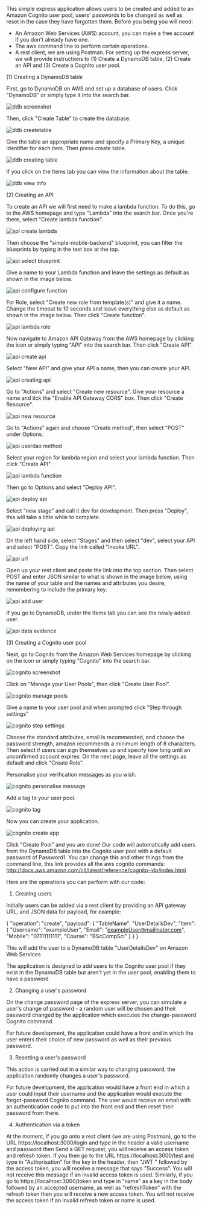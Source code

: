 This simple express application allows users to be created and added to an Amazon Cognito user pool, users' passwords to be changed as well as reset in the case they have forgotten them.
Before you being you will need:
- An Amazon Web Services (AWS) account, you can make a free account if you don't already have one.
- The aws command line to perform certain operations.
- A rest client, we are using Postman.
For setting up the express server, we will provide instructions to (1) Create a DynamoDB table, (2) Create an API and (3) Create a Cognito user pool.

(1) Creating a DynamoDB table

First, go to DynamoDB on AWS and set up a database of users. Click "DynamoDB" or simply type it into the search bar.

![ddb screenshot](https://user-images.githubusercontent.com/9966869/28771845-33c5acec-75dc-11e7-8aab-2567c49b9283.png)

Then, click "Create Table" to create the database.

![ddb createtable](https://user-images.githubusercontent.com/9966869/28771941-84e283ca-75dc-11e7-9fce-4abd016d12ab.png)

Give the table an appropriate name and specify a Primary Key, a unique identifier for each item. Then press create table.

![ddb creating table](https://user-images.githubusercontent.com/9966869/28782956-b6900512-7606-11e7-9428-0dfb3c9165f5.png)

If you click on the Items tab you can view the information about the table.

![ddb view info](https://user-images.githubusercontent.com/9966869/28784863-8bd7ff2c-760c-11e7-9cbd-63ae7137e190.png)

(2) Creating an API

To create an API we will first need to make a lambda function. To do this, go to the AWS homepage and type "Lambda" into the search bar.
Once you're there, select "Create lambda function".

![api create lambda](https://user-images.githubusercontent.com/9966869/28820677-6d7cf084-76aa-11e7-9bca-19e723e129fc.png)

Then choose the "simple-mobile-backend" blueprint, you can filter the blueprints by typing in the text box at the top.

![api select blueprint](https://user-images.githubusercontent.com/9966869/28819884-7ff07928-76a7-11e7-859f-c764bf22dc38.png)

Give a name to your Lambda function and leave the settings as default as shown in the image below.

![api configure function](https://user-images.githubusercontent.com/9966869/28820164-9743fd24-76a8-11e7-8d7f-08de2288392d.png)

For Role, select "Create new role from template(s)" and give it a name. Change the timeout to 10 seconds and leave everything else as default as shown in the image below. Then click "Create function".

![api lambda role](https://user-images.githubusercontent.com/9966869/28820496-c4fce1f8-76a9-11e7-9dc9-69f432a24f4f.png)

Now navigate to Amazon API Gateway from the AWS homepage by clicking the icon or simply typing "API" into the search bar.
Then click "Create API".

![api create api](https://user-images.githubusercontent.com/9966869/28819050-d8a5a65e-76a4-11e7-8ee2-1f72099ba8f2.png)

Select "New API" and give your API a name, then you can create your API.

![api creating api](https://user-images.githubusercontent.com/9966869/28819339-d78e6f02-76a5-11e7-8c88-e1cde5258ec1.png)

Go to "Actions" and select "Create new resource". Give your resource a name and tick the "Enable API Gateway CORS" box. Then click "Create Resource".

![api new resource](https://user-images.githubusercontent.com/9966869/28819504-60279e92-76a6-11e7-811f-e971c0a29944.png)

Go to "Actions" again and choose "Create method", then select "POST" under Options.

![api userdao method](https://user-images.githubusercontent.com/9966869/28819656-d6cd9e66-76a6-11e7-9bfb-a1c9a3e1a0aa.png)

Select your region for lambda region and select your lambda function. Then click "Create API".

![api lambda function](https://user-images.githubusercontent.com/9966869/28820734-a70de678-76aa-11e7-8922-7d5ae8953abb.png)

Then go to Options and select "Deploy API".

![api deploy api](https://user-images.githubusercontent.com/9966869/28820834-05348f2c-76ab-11e7-958e-8c6999095117.png)

Select "new stage" and call it dev for development. Then press "Deploy", this will take a little while to complete.

![api deploying api](https://user-images.githubusercontent.com/9966869/28820857-1b06c0b8-76ab-11e7-9ba5-e792762d6222.png)

On the left hand side, select "Stages" and then select "dev", select your API and select "POST". Copy the link called "Invoke URL".

![api url](https://user-images.githubusercontent.com/9966869/28821468-725f925c-76ad-11e7-917e-329786ed4da4.png)

Open up your rest client and paste the link into the top section.
Then select POST and enter JSON similar to what is shown in the image below, using the name of your table and the names and attributes you desire, remembering to include the primary key.

![api add user](https://user-images.githubusercontent.com/9966869/28822843-c655ae46-76b2-11e7-9e07-d22475da4fcb.png)

If you go to DynamoDB, under the Items tab you can see the newly added user.

![api data evidence](https://user-images.githubusercontent.com/9966869/28823049-a9241e92-76b3-11e7-9344-eeef03b87cee.png)

(3) Creating a Cognito user pool

Next, go to Cognito from the Amazon Web Services homepage by clicking on the icon or simply typing "Cognito" into the search bar.

![cognito screenshot](https://user-images.githubusercontent.com/9966869/28772512-5cdbb66a-75de-11e7-94c8-77adb260aba9.png)

Click on "Manage your User Pools", then click "Create User Pool".

![cognito manage pools](https://user-images.githubusercontent.com/9966869/28772654-aeb3407a-75de-11e7-9832-41cf996ab8da.png)

Give a name to your user pool and when prompted click "Step through settings"

![cognito step settings](https://user-images.githubusercontent.com/9966869/28772796-2b3da2c0-75df-11e7-8691-c0be800b74d5.png)

Choose the standard attributes, email is recommended, and choose the password strength, amazon recommends a minimum length of 8 characters.
Then select if users can sign themselves up and specify how long until an unconfirmed account expires.
On the next page, leave all the settings as default and click "Create Role".

Personalise your verification messages as you wish.

![cognito personalise message](https://user-images.githubusercontent.com/9966869/28774920-721eee30-75e7-11e7-8ff1-ab8ff3e2302d.png)

Add a tag to your user pool.

![cognito tag](https://user-images.githubusercontent.com/9966869/28775172-82b225d6-75e8-11e7-8249-5e5921763bbc.png)

Now you can create your application.

![cognito create app](https://user-images.githubusercontent.com/9966869/28775306-1fe7437c-75e9-11e7-96ec-e0282ddc1469.png)

Click "Create Pool" and you are done!
Our code will automatically add users from the DynamoDB table into the Cognito user pool with a default password of Password1.
You can change this and other things from the command line, this link provides all the aws cognito commands: http://docs.aws.amazon.com/cli/latest/reference/cognito-idp/index.html

Here are the operations you can perform with our code:

1. Creating users

Initially users can be added via a rest client by providing an API gateway URL, and JSON data for payload, for example:

{
  "operation": "create",
  "payload": {
      "TableName": "UserDetailsDev",
      "Item": {
          "Username": "exampleUser",
          "Email": "exampleUser@mailinator.com",
          "Mobile": "07111111111",
          "Course": "BScCompSci"
      }
  }
}

This will add the user to a DynamoDB table "UserDetailsDev" on Amazon Web Services 

The application is designed to add users to the Cognito user pool if they exist in the DynamoDB table but aren't yet in the user pool, enabling them to have a password 

2. Changing a user's password 

On the change password page of the express server, you can simulate a user's change of password - a random user will be chosen and their password changed by the application which executes the change-password Cognito command.

For future development, the application could have a front end in which the user enters their choice of new password as well as their previous password. 

3. Resetting a user's password 

This action is carried out in a similar way to changing password, the application randomly changes a user's password.

For future development, the application would have a front end in which a user could input their username and the application would execute the forgot-password Cognito command. The user would receive an email with an authentication code to put into the front end and then reset their password from there.

4. Authentication via a token

At the moment, if you go onto a rest client (we are using Postman), go to the URL https://localhost:3000/login and type in the header a valid username and password then Send a GET request, you will receive an access token and refresh token. If you then go to the URL https://localhost:3000/test and type in "Authorisation" for the key in the header, then "JWT " followed by the access token, you will receive a message that says "Success". You will not receive this message if an invalid access token is used.
Similarly, if you go to https://localhost:3000/token and type in "name" as a key in the body followed by an accepted username, as well as "refreshToken" with the refresh token then you will receive a new access token. You will not receive the access token if an invalid refresh token or name is used.

